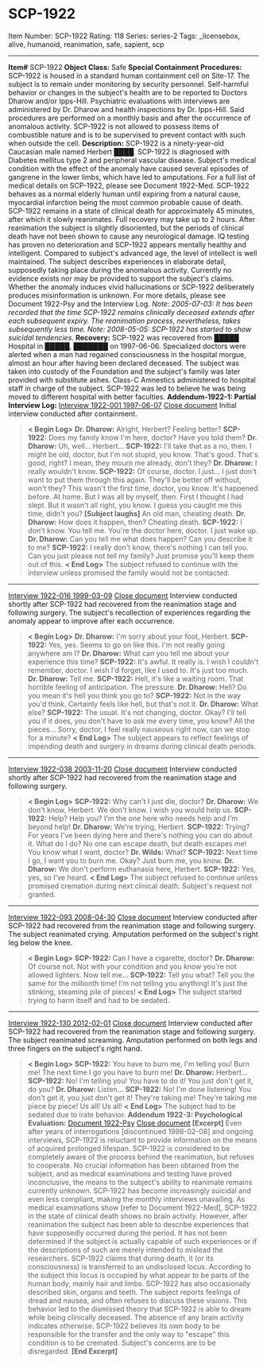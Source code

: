 # SCP-1922
Item Number: SCP-1922
Rating: 118
Series: series-2
Tags: _licensebox, alive, humanoid, reanimation, safe, sapient, scp

---

**Item#** SCP-1922
**Object Class:** Safe
**Special Containment Procedures:** SCP-1922 is housed in a standard human containment cell on Site-17. The subject is to remain under monitoring by security personnel. Self-harmful behavior or changes in the subject's health are to be reported to Doctors Dharow and/or Ipps-Hill. Psychiatric evaluations with interviews are administered by Dr. Dharow and health inspections by Dr. Ipps-Hill. Said procedures are performed on a monthly basis and after the occurrence of anomalous activity. SCP-1922 is not allowed to possess items of combustible nature and is to be supervised to prevent contact with such when outside the cell.
**Description:** SCP-1922 is a ninety-year-old Caucasian male named Herbert ████. SCP-1922 is diagnosed with Diabetes mellitus type 2 and peripheral vascular disease. Subject's medical condition with the effect of the anomaly have caused several episodes of gangrene in the lower limbs, which have led to amputations. For a full list of medical details on SCP-1922, please see Document 1922-Med.
SCP-1922 behaves as a normal elderly human until expiring from a natural cause, myocardial infarction being the most common probable cause of death. SCP-1922 remains in a state of clinical death for approximately 45 minutes, after which it slowly reanimates. Full recovery may take up to 2 hours. After reanimation the subject is slightly disoriented, but the periods of clinical death have not been shown to cause any neurological damage. IQ testing has proven no deterioration and SCP-1922 appears mentally healthy and intelligent. Compared to subject's advanced age, the level of intellect is well maintained. The subject describes experiences in elaborate detail, supposedly taking place during the anomalous activity. Currently no evidence exists nor may be provided to support the subject's claims. Whether the anomaly induces vivid hallucinations or SCP-1922 deliberately produces misinformation is unknown. For more details, please see Document 1922-Psy and the Interview Log.
_Note: 2005-07-03: It has been recorded that the time SCP-1922 remains clinically deceased extends after each subsequent expiry. The reanimation process, nevertheless, takes subsequently less time._
_Note: 2008-05-05: SCP-1922 has started to show suicidal tendencies._
**Recovery:** SCP-1922 was recovered from █████ Hospital in █████, ███████ on 1997-06-06. Specialized doctors were alerted when a man had regained consciousness in the hospital morgue, almost an hour after having been declared deceased. The subject was taken into custody of the Foundation and the subject's family was later provided with substitute ashes. Class-C Amnestics administered to hospital staff in charge of the subject. SCP-1922 was led to believe he was being moved to different hospital with better faculties.
**Addendum-1922-1: Partial Interview Log:**
[Interview 1922-001 1997-06-07](javascript:;)
[Close document](javascript:;)
Initial interview conducted after containment.
> **< Begin Log>**
> **Dr. Dharow:** Alright, Herbert? Feeling better?
> **SCP-1922:** Does my family know I'm here, doctor? Have you told them?
> **Dr. Dharow:** Uh, well… Herbert…
> **SCP-1922:** I'll take that as a no, then. I might be old, doctor, but I'm not stupid, you know. That's good. That's good, right? I mean, they mourn me already, don't they?
> **Dr. Dharow:** I really wouldn't know.
> **SCP-1922:** Of course, doctor. I just… I just don't want to put them through this again. They'll be better off without, won't they? This wasn't the first time, doctor, you know. It's happened before. At home. But I was all by myself, then. First I thought I had slept. But it wasn't all right, you know. I guess you caught me this time, didn't you? **[Subject laughs]** An old man, cheating death.
> **Dr. Dharow:** How does it happen, then? Cheating death.
> **SCP-1922:** I don't know. You tell me. You're the doctor here, doctor. I just wake up.
> **Dr. Dharow:** Can you tell me what does happen? Can you describe it to me?
> **SCP-1922:** I really don't know, there's nothing I can tell you. Can you just please not tell my family? Just promise you'll keep them out of this.
> **< End Log>**
The subject refused to continue with the interview unless promised the family would not be contacted.
* * *
[Interview 1922-016 1999-03-09](javascript:;)
[Close document](javascript:;)
Interview conducted shortly after SCP-1922 had recovered from the reanimation stage and following surgery. The subject's recollection of experiences regarding the anomaly appear to improve after each occurrence.
> **< Begin Log>**
> **Dr. Dharow:** I'm sorry about your foot, Herbert.
> **SCP-1922:** Yes, yes. Seems to go on like this. I'm not really going anywhere am I?
> **Dr. Dharow:** What can you tell me about your experience this time?
> **SCP-1922:** It's awful. It really is. I wish I couldn't remember, doctor. I wish I'd forget, like I used to. It's just too much.
> **Dr. Dharow:** Tell me.
> **SCP-1922:** Hell, it's like a waiting room. That horrible feeling of anticipation. The pressure.
> **Dr. Dharow:** Hell? Do you mean it's hell you think you go to?
> **SCP-1922:** Not in the way you'd think. Certainly feels like hell, but that's not it.
> **Dr. Dharow:** What else?
> **SCP-1922:** The usual. It's not changing, doctor. Okay? I'll tell you if it does, you don't have to ask me every time, you know? All the pieces… Sorry, doctor, I feel really nauseous right now, can we stop for a minute?
> **< End Log>**
The subject appears to reflect feelings of impending death and surgery in dreams during clinical death periods.
* * *
[Interview 1922-038 2003-11-20](javascript:;)
[Close document](javascript:;)
Interview conducted shortly after SCP-1922 had recovered from the reanimation stage and following surgery.
> **< Begin Log>**
> **SCP-1922:** Why can't I just die, doctor?
> **Dr. Dharow:** We don't know, Herbert. We don't know. I wish you would help us.
> **SCP-1922:** Help? Help you? I'm the one here who needs help and I'm beyond help!
> **Dr. Dharow:** We're trying, Herbert.
> **SCP-1922:** Trying? For years I've been dying here and there's nothing you can do about it. What do I do? No one can escape death, but death escapes me! You know what I want, doctor?
> **Dr. Wilds:** What?
> **SCP-1922:** Next time I go, I want you to burn me. Okay? Just burn me, you know.
> **Dr. Dharow:** We don't perform euthanasia here, Herbert.
> **SCP-1922:** Yes, yes, so I've heard.
> **< End Log>**
The subject refused to continue unless promised cremation during next clinical death. Subject's request not granted.
* * *
[Interview 1922-093 2008-04-30](javascript:;)
[Close document](javascript:;)
Interview conducted after SCP-1922 had recovered from the reanimation stage and following surgery. The subject reanimated crying. Amputation performed on the subject's right leg below the knee.
> **< Begin Log>**
> **SCP-1922:** Can I have a cigarette, doctor?
> **Dr. Dharow:** Of course not. Not with your condition and you know you're not allowed lighters. Now tell me…
> **SCP-1922:** Tell you what? Tell you the same for the millionth time! I'm not telling you anything! It's just the stinking, steaming pile of pieces!
> **< End Log>**
The subject started trying to harm itself and had to be sedated.
* * *
[Interview 1922-130 2012-02-01](javascript:;)
[Close document](javascript:;)
Interview conducted after SCP-1922 had recovered from the reanimation stage and following surgery. The subject reanimated screaming. Amputation performed on both legs and three fingers on the subject's right hand.
> **< Begin Log>**
> **SCP-1922:** You have to burn me, I'm telling you! Burn me! The next time I go you have to burn me!
> **Dr. Dharow:** Herbert…
> **SCP-1922:** No! I'm telling you! You have to do it! You just don't get it, do you?
> **Dr. Dharow:** Listen…
> **SCP-1922:** No! I'm done listening! You don't get it, you just don't get it! They're taking me! They're taking me piece by piece! Us all! Us all!
> **< End Log>**
The subject had to be sedated due to irate behavior.
**Addendum 1922-3: Psychological Evaluation:**
[Document 1922-Psy](javascript:;)
[Close document](javascript:;)
> **[Excerpt]**
> Even after years of interrogations [discontinued 1998-02-08] and ongoing interviews, SCP-1922 is reluctant to provide information on the means of acquired prolonged lifespan. SCP-1922 is considered to be completely aware of the process behind the reanimation, but refuses to cooperate. No crucial information has been obtained from the subject, and as medical examinations and testing have proved inconclusive, the means to the subject's ability to reanimate remains currently unknown. SCP-1922 has become increasingly suicidal and even less compliant, making the monthly interviews unavailing.
> As medical examinations show [refer to Document 1922-Med], SCP-1922 in the state of clinical death shows no brain activity. However, after reanimation the subject has been able to describe experiences that have supposedly occurred during the period. It has not been determined if the subject is actually capable of such experiences or if the descriptions of such are merely intended to mislead the researchers. SCP-1922 claims that during death, it (or its consciousness) is transferred to an undisclosed locus. According to the subject this locus is occupied by what appear to be parts of the human body, mainly hair and limbs. SCP-1922 has also occasionally described skin, organs and teeth. The subject reports feelings of dread and nausea, and often refuses to discuss these visions. This behavior led to the dismissed theory that SCP-1922 is able to dream while being clinically deceased. The absence of any brain activity indicates otherwise. SCP-1922 believes its own body to be responsible for the transfer and the only way to "escape" this condition is to be cremated. Subject's concerns are to be disregarded.
> **[End Excerpt]**